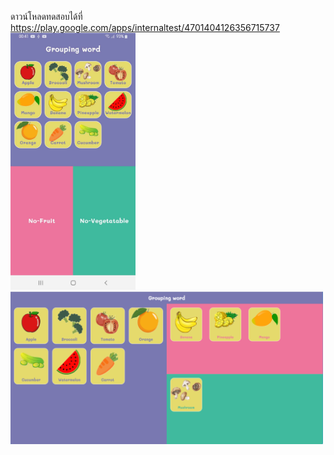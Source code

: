 ดาวน์โหลดทดสอบได้ที่ https://play.google.com/apps/internaltest/4701404126356715737
<img src="https://github.com/Khanthamalee/Wordgroup/blob/main/assets/upoloadtogoogleplay/main1.jpg" width="200" style="max-width: 100%;">
<img src="https://github.com/Khanthamalee/Wordgroup/blob/main/assets/upoloadtogoogleplay/main%201024x500.png" width="500" style="max-width: 100%;">
